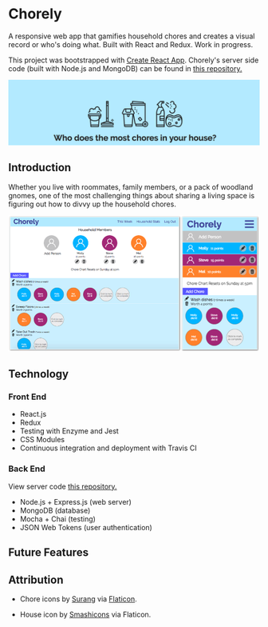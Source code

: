 # Chorely

A responsive web app that gamifies household chores and creates a visual record or who's doing what. Built with React and Redux. Work in progress.

This project was bootstrapped with [Create React App](https://github.com/facebookincubator/create-react-app). Chorely's server side code (built with Node.js and MongoDB) can be found in [this repository.](https://github.com/MollyJeanB/ChorelyApp-api)

![header banner with icons represent household chores and the text "Who does the most chores in your house?"](screenshots/header.png)

## Introduction

Whether you live with roommates, family members, or a pack of woodland gnomes, one of the most challenging things about sharing a living space is figuring out how to divvy up the household chores.

![Desktop and mobile view of app](screenshots/app-views.png)

## Technology

### Front End

* React.js
* Redux
* Testing with Enzyme and Jest
* CSS Modules
* Continuous integration and deployment with Travis CI

### Back End
View server code [this repository.](https://github.com/MollyJeanB/ChorelyApp-api)

* Node.js + Express.js (web server)
* MongoDB (database)
* Mocha + Chai (testing)
* JSON Web Tokens (user authentication)

## Future Features

## Attribution

* Chore icons by [Surang](https://www.flaticon.com/authors/surang) via [Flaticon](https://www.flaticon.com/).

* House icon by [Smashicons](https://www.flaticon.com/authors/smashicons) via Flaticon.

